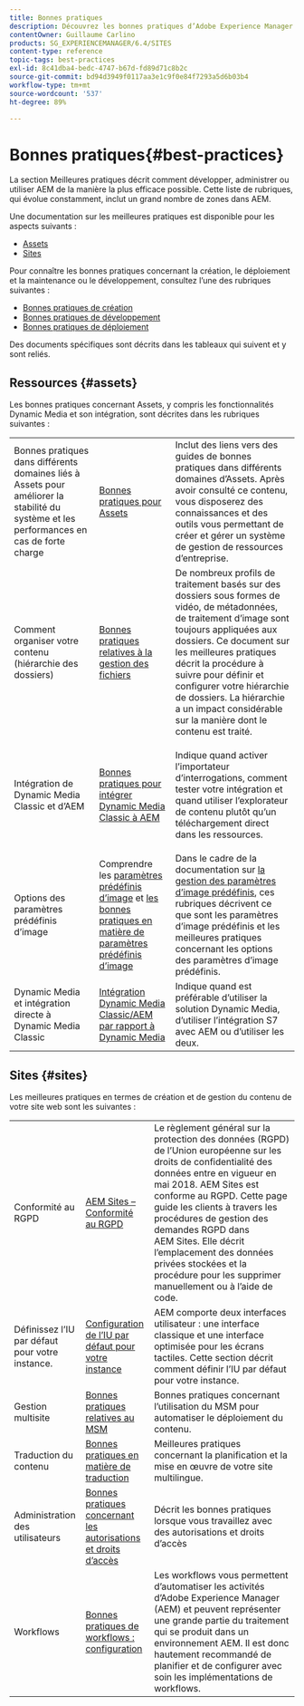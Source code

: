 ```yaml
---
title: Bonnes pratiques
description: Découvrez les bonnes pratiques d’Adobe Experience Manager compilées par les équipes d’ingénierie et de conseil d’Adobe afin d’aider les administrateurs à se familiariser avec le fonctionnement.
contentOwner: Guillaume Carlino
products: SG_EXPERIENCEMANAGER/6.4/SITES
content-type: reference
topic-tags: best-practices
exl-id: 8c41dba4-bedc-4747-b67d-fd89d71c8b2c
source-git-commit: bd94d3949f0117aa3e1c9f0e84f7293a5d6b03b4
workflow-type: tm+mt
source-wordcount: '537'
ht-degree: 89%

---
```


# Bonnes pratiques{#best-practices}

La section Meilleures pratiques décrit comment développer, administrer ou utiliser AEM de la manière la plus efficace possible. Cette liste de rubriques, qui évolue constamment, inclut un grand nombre de zones dans AEM.

Une documentation sur les meilleures pratiques est disponible pour les aspects suivants :

* [Assets](#assets)
* [Sites](#sites)

Pour connaître les bonnes pratiques concernant la création, le déploiement et la maintenance ou le développement, consultez l’une des rubriques suivantes :

* [Bonnes pratiques de création](/help/sites-authoring/best-practices.md)
* [Bonnes pratiques de développement](/help/sites-developing/best-practices.md)
* [Bonnes pratiques de déploiement](/help/sites-deploying/best-practices.md)

Des documents spécifiques sont décrits dans les tableaux qui suivent et y sont reliés.

## Ressources {#assets}

Les bonnes pratiques concernant Assets, y compris les fonctionnalités Dynamic Media et son intégration, sont décrites dans les rubriques suivantes :

<table> 
 <tbody>
  <tr>
   <td>Bonnes pratiques dans différents domaines liés à Assets pour améliorer la stabilité du système et les performances en cas de forte charge</td> 
   <td><a href="/help/assets/organize-assets.md">Bonnes pratiques pour Assets</a></td> 
   <td>Inclut des liens vers des guides de bonnes pratiques dans différents domaines d’Assets. Après avoir consulté ce contenu, vous disposerez des connaissances et des outils vous permettant de créer et gérer un système de gestion de ressources d’entreprise.</td> 
  </tr>
  <tr>
   <td>Comment organiser votre contenu (hiérarchie des dossiers)</td> 
   <td><a href="/help/assets/organize-assets.md">Bonnes pratiques relatives à la gestion des fichiers</a></td> 
   <td>De nombreux profils de traitement basés sur des dossiers sous formes de vidéo, de métadonnées, de traitement d’image sont toujours appliquées aux dossiers. Ce document sur les meilleures pratiques décrit la procédure à suivre pour définir et configurer votre hiérarchie de dossiers. La hiérarchie a un impact considérable sur la manière dont le contenu est traité. </td> 
  </tr>
  <tr>
   <td>Intégration de Dynamic Media Classic et d’AEM</td> 
   <td><a href="/help/sites-administering/scene7.md#best-practices-for-integrating-scene-with-aem">Bonnes pratiques pour intégrer Dynamic Media Classic à AEM</a></td> 
   <td><p>Indique quand activer l’importateur d’interrogations, comment tester votre intégration et quand utiliser l’explorateur de contenu plutôt qu’un téléchargement direct dans les ressources.</p> </td> 
  </tr>
  <tr>
   <td>Options des paramètres prédéfinis d’image</td> 
   <td>Comprendre les <a href="/help/assets/managing-image-presets.md#understanding-image-presets">paramètres prédéfinis d’image</a> et <a href="/help/assets/managing-image-presets.md#image-preset-options">les bonnes pratiques en matière de paramètres prédéfinis d’image</a></td> 
   <td>Dans le cadre de la documentation sur <a href="/help/assets/managing-image-presets.md">la gestion des paramètres d’image prédéfinis</a>, ces rubriques décrivent ce que sont les paramètres d’image prédéfinis et les meilleures pratiques concernant les options des paramètres d’image prédéfinis.</td> 
  </tr>
  <tr>
   <td>Dynamic Media et intégration directe à Dynamic Media Classic</td> 
   <td><a href="/help/sites-administering/scene7.md#aem-scene-integration-versus-dynamic-media">Intégration Dynamic Media Classic/AEM par rapport à Dynamic Media</a></td> 
   <td>Indique quand est préférable d’utiliser la solution Dynamic Media, d’utiliser l’intégration S7 avec AEM ou d’utiliser les deux.</td> 
  </tr>
 </tbody>
</table>

## Sites {#sites}

Les meilleures pratiques en termes de création et de gestion du contenu de votre site web sont les suivantes :

<table> 
 <tbody>
  <tr>
   <td>Conformité au RGPD</td> 
   <td><a href="/help/sites-administering/gdpr-compliance-sites.md">AEM Sites – Conformité au RGPD</a></td> 
   <td>Le règlement général sur la protection des données (RGPD) de l’Union européenne sur les droits de confidentialité des données entre en vigueur en mai 2018. AEM Sites est conforme au RGPD. Cette page guide les clients à travers les procédures de gestion des demandes RGPD dans AEM Sites. Elle décrit l’emplacement des données privées stockées et la procédure pour les supprimer manuellement ou à l’aide de code.</td> 
  </tr>
  <tr>
   <td>Définissez l’IU par défaut pour votre instance.</td> 
   <td><p><a href="/help/sites-authoring/select-ui.md#configuring-the-default-ui-for-your-instance">Configuration de l’IU par défaut pour votre instance</a></p> </td> 
   <td>AEM comporte deux interfaces utilisateur : une interface classique et une interface optimisée pour les écrans tactiles. Cette section décrit comment définir l’IU par défaut pour votre instance.</td> 
  </tr>
  <tr>
   <td>Gestion multisite</td> 
   <td><a href="/help/sites-administering/msm-best-practices.md">Bonnes pratiques relatives au MSM</a></td> 
   <td>Bonnes pratiques concernant l’utilisation du MSM pour automatiser le déploiement du contenu. </td> 
  </tr>
  <tr>
   <td>Traduction du contenu</td> 
   <td><a href="/help/sites-administering/tc-bp.md">Bonnes pratiques en matière de traduction</a></td> 
   <td>Meilleures pratiques concernant la planification et la mise en œuvre de votre site multilingue.</td> 
  </tr>
  <tr>
   <td>Administration des utilisateurs</td> 
   <td><a href="/help/sites-administering/security.md#best-practices">Bonnes pratiques concernant les autorisations et droits d’accès</a></td> 
   <td>Décrit les bonnes pratiques lorsque vous travaillez avec des autorisations et droits d’accès </td> 
  </tr>
  <tr>
   <td>Workflows</td> 
   <td><a href="/help/sites-developing/workflows-best-practices.md#configuration">Bonnes pratiques de workflows : configuration</a></td> 
   <td>Les workflows vous permettent d’automatiser les activités d’Adobe Experience Manager (AEM) et peuvent représenter une grande partie du traitement qui se produit dans un environnement AEM. Il est donc hautement recommandé de planifier et de configurer avec soin les implémentations de workflows.</td> 
  </tr>
 </tbody>
</table>
